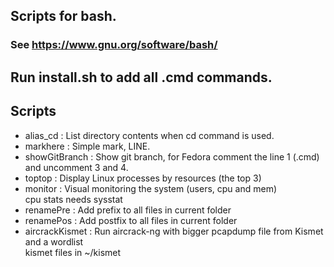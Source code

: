 ## Scripts for bash.  
### See https://www.gnu.org/software/bash/  
  
## Run install.sh to add all .cmd commands.    
  
## Scripts  
*  alias_cd : List directory contents when cd command is used.  
*  markhere : Simple mark, LINE.  
*  showGitBranch : Show git branch, for Fedora comment the line 1 (.cmd)  
and uncomment 3 and 4.  
*  toptop : Display Linux processes by resources (the top 3)  
*  monitor : Visual monitoring the system (users, cpu and mem)  
cpu stats needs sysstat   
*  renamePre : Add prefix to all files in current folder  
*  renamePos : Add postfix to all files in current folder  
*  aircrackKismet : Run aircrack-ng with bigger pcapdump file from Kismet and a wordlist  
kismet files in ~/kismet  
 
